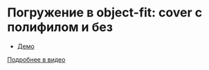 # Погружение в object-fit: cover с полифилом и без

- [Демо](https://pepelsbey.github.io/playground/6/)

[Подробнее в видео](https://youtu.be/aZJMOVpMhtc)
